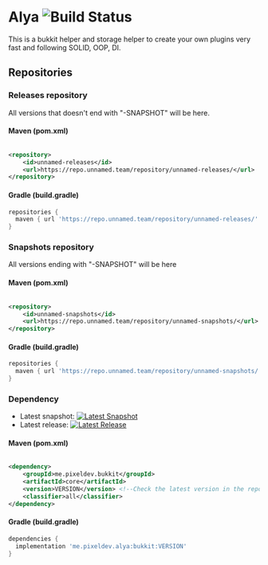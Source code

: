 # Alya ![Build Status](https://img.shields.io/github/workflow/status/pixeldev/alya/build/master)

This is a bukkit helper and storage helper to create your own plugins very fast and following SOLID, OOP, DI.

## Repositories

### Releases repository

All versions that doesn't end with "-SNAPSHOT" will be here.

#### Maven (pom.xml)

```xml

<repository>
    <id>unnamed-releases</id>
    <url>https://repo.unnamed.team/repository/unnamed-releases/</url>
</repository>
```

#### Gradle (build.gradle)

```groovy
repositories {
  maven { url 'https://repo.unnamed.team/repository/unnamed-releases/' }
}
```

### Snapshots repository

All versions ending with "-SNAPSHOT" will be here

#### Maven (pom.xml)

```xml

<repository>
    <id>unnamed-snapshots</id>
    <url>https://repo.unnamed.team/repository/unnamed-snapshots/</url>
</repository>
```

#### Gradle (build.gradle)

```groovy
repositories {
  maven { url 'https://repo.unnamed.team/repository/unnamed-snapshots/' }
}
```

### Dependency

- Latest
  snapshot: [![Latest Snapshot](https://img.shields.io/nexus/s/me.pixeldev.alya/bukkit.svg?server=https%3A%2F%2Frepo.unnamed.team)](https://repo.unnamed.team/repository/unnamed-snapshots)
- Latest
  release: [![Latest Release](https://img.shields.io/nexus/r/me.pixeldev.alya/bukkit.svg?server=https%3A%2F%2Frepo.unnamed.team)](https://repo.unnamed.team/repository/unnamed-releases)

#### Maven (pom.xml)

```xml

<dependency>
    <groupId>me.pixeldev.bukkit</groupId>
    <artifactId>core</artifactId>
    <version>VERSION</version> <!--Check the latest version in the repositories-->
    <classifier>all</classifier>
</dependency>
```

#### Gradle (build.gradle)

```groovy
dependencies {
  implementation 'me.pixeldev.alya:bukkit:VERSION'
}
```